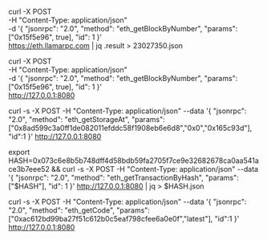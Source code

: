 curl -X POST \
  -H "Content-Type: application/json" \
  -d '{
    "jsonrpc": "2.0",
    "method": "eth_getBlockByNumber",
    "params": ["0x15f5e96", true],
    "id": 1
  }' \
  https://eth.llamarpc.com | jq .result > 23027350.json

curl -X POST \
  -H "Content-Type: application/json" \
  -d '{
    "jsonrpc": "2.0",
    "method": "eth_getBlockByNumber",
    "params": ["0x15f5e96", true],
    "id": 1
  }' \
  http://127.0.0.1:8080

curl -s -X POST -H "Content-Type: application/json" --data '{
    "jsonrpc": "2.0",
    "method": "eth_getStorageAt",
    "params": ["0x8ad599c3a0ff1de082011efddc58f1908eb6e6d8","0x0","0x165c93d"],
    "id":1
}' http://127.0.0.1:8080

export HASH=0x073c6e8b5b748dff4d58bdb59fa2705f7ce9e32682678ca0aa541ace3b7eee52 && curl -s -X POST -H "Content-Type: application/json" --data '{
    "jsonrpc": "2.0",
    "method": "eth_getTransactionByHash",
    "params": ["$HASH"],
    "id": 1
}' http://127.0.0.1:8080 | jq > $HASH.json

curl -s -X POST -H "Content-Type: application/json" --data '{
    "jsonrpc": "2.0",
    "method": "eth_getCode",
    "params": ["0xac612bd99ba27f51c612b0c5eaf798cfee6a0e0f","latest"],
    "id":1
}' http://127.0.0.1:8080
